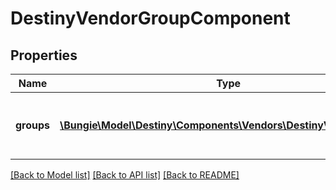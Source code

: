 # DestinyVendorGroupComponent

## Properties
Name | Type | Description | Notes
------------ | ------------- | ------------- | -------------
**groups** | [**\Bungie\Model\Destiny\Components\Vendors\DestinyVendorGroup[]**](DestinyVendorGroup.md) | The ordered list of groups being returned. | [optional] 

[[Back to Model list]](../README.md#documentation-for-models) [[Back to API list]](../README.md#documentation-for-api-endpoints) [[Back to README]](../README.md)


